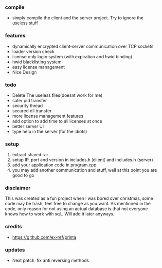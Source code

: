 ### compile
- simply compile the client and the server project. Try to ignore the useless stuff


### features
- dynamically encrypted client-server communication over TCP sockets
- loader version check
- license only login system (with expiration and hwid binding)
- hwid blacklisting system
- easy license management
- Nice Design

### todo
- Delete The useless files(doesnt work for me)
- safer pid transfer
- security thread
- secured dll transfer
- more license management features
- add option to add time to all licenses at once
- better server UI
- type help in the server (for the idiots)

### setup
1. extract shared.rar
2. setup IP, port and version in includes.h (client) and includes.h (server)
3. add your application code in program.cpp
4. you may add another communication and stuff, well at this point you are good to go

### disclaimer
This was created as a fun project when I was bored over christmas, some code may be trash, feel free to change as you want. As mentioned in the code, only reason for not using an actual database is that not everyone knows how to work with sql.. Will add it later anyways.

### credits
- https://github.com/ex-ref/printa

### updates
- Next patch: fix anti reversing methods
